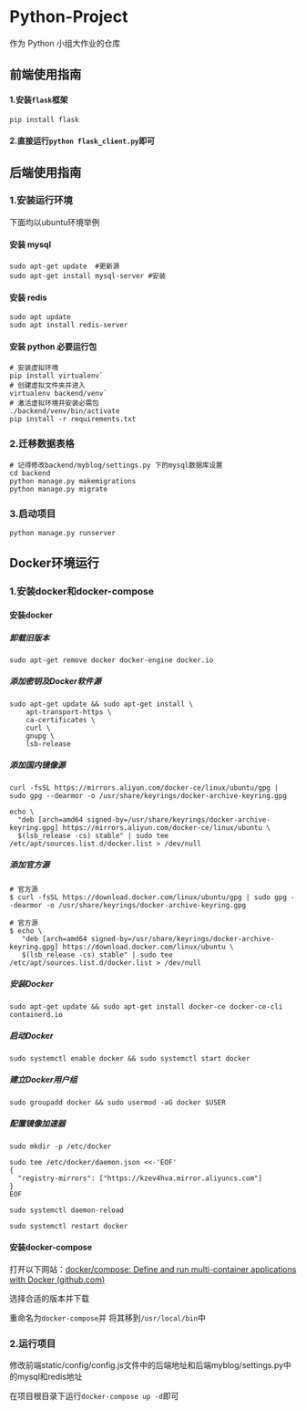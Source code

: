 # Python-Project

作为 Python 小组大作业的仓库

## 前端使用指南

#### 1.安装`flask`框架

```shell
pip install flask
```

#### 2.直接运行`python flask_client.py`即可

## 后端使用指南

### 1.安装运行环境

下面均以ubuntu环境举例

#### 安装 mysql

```shell
sudo apt-get update  #更新源
sudo apt-get install mysql-server #安装
```

#### 安装 redis

```shell
sudo apt update
sudo apt install redis-server
```

#### 安装 python 必要运行包

```shell
# 安装虚拟环境
pip install virtualenv`
# 创建虚拟文件夹并进入
virtualenv backend/venv`
# 激活虚拟环境并安装必需包
./backend/venv/bin/activate
pip install -r requirements.txt
```

### 2.迁移数据表格

```shell
# 记得修改backend/myblog/settings.py 下的mysql数据库设置
cd backend
python manage.py makemigrations
python manage.py migrate
```

### 3.启动项目

```shell
python manage.py runserver
```

## Docker环境运行

### 1.安装docker和docker-compose

#### 安装docker

##### 卸载旧版本

```shell 
sudo apt-get remove docker docker-engine docker.io
```

##### 添加密钥及Docker软件源

```shell
sudo apt-get update && sudo apt-get install \
    apt-transport-https \
    ca-certificates \
    curl \
    gnupg \
    lsb-release
```

##### 添加国内镜像源

```shell
curl -fsSL https://mirrors.aliyun.com/docker-ce/linux/ubuntu/gpg | sudo gpg --dearmor -o /usr/share/keyrings/docker-archive-keyring.gpg
```

```shell
echo \
  "deb [arch=amd64 signed-by=/usr/share/keyrings/docker-archive-keyring.gpg] https://mirrors.aliyun.com/docker-ce/linux/ubuntu \
  $(lsb_release -cs) stable" | sudo tee /etc/apt/sources.list.d/docker.list > /dev/null
```

##### 添加官方源

```shell
# 官方源
$ curl -fsSL https://download.docker.com/linux/ubuntu/gpg | sudo gpg --dearmor -o /usr/share/keyrings/docker-archive-keyring.gpg
```

```shell
# 官方源
$ echo \
   "deb [arch=amd64 signed-by=/usr/share/keyrings/docker-archive-keyring.gpg] https://download.docker.com/linux/ubuntu \
   $(lsb_release -cs) stable" | sudo tee /etc/apt/sources.list.d/docker.list > /dev/null
```

##### 安装Docker

```shell
sudo apt-get update && sudo apt-get install docker-ce docker-ce-cli containerd.io
```

##### 启动Docker

```shell
sudo systemctl enable docker && sudo systemctl start docker
```

##### 建立Docker用户组

```shell
sudo groupadd docker && sudo usermod -aG docker $USER
```

##### 配置镜像加速器

```shell
sudo mkdir -p /etc/docker
```

```shell
sudo tee /etc/docker/daemon.json <<-'EOF'
{
  "registry-mirrors": ["https://kzev4hva.mirror.aliyuncs.com"]
}
EOF
```

```shell
sudo systemctl daemon-reload
```

```shell
sudo systemctl restart docker
```

#### 安装docker-compose

打开以下网站：[docker/compose: Define and run multi-container applications with Docker (github.com)](https://github.com/docker/compose)

选择合适的版本并下载

重命名为`docker-compose`并 将其移到`/usr/local/bin`中

### 2.运行项目

修改前端static/config/config.js文件中的后端地址和后端myblog/settings.py中的mysql和redis地址

在项目根目录下运行`docker-compose up -d`即可
